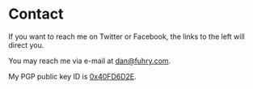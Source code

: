 Contact
=======

If you want to reach me on Twitter or Facebook, the links to the left will direct you.

You may reach me via e-mail at [dan@fuhry.com](mailto:dan@fuhry.com).

My PGP public key ID is [0x40FD6D2E](http://pgp.mit.edu:11371/pks/lookup?op=get&search=0x6E715AF940FD6D2E).
